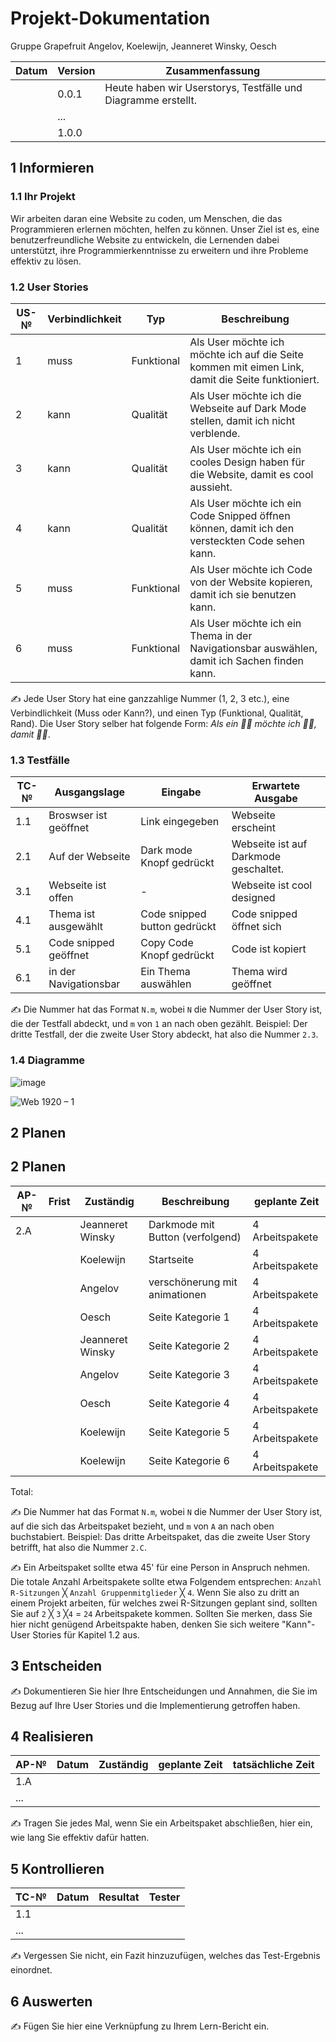 # Projekt-Dokumentation


Gruppe Grapefruit Angelov, Koelewijn, Jeanneret Winsky, Oesch

| Datum | Version | Zusammenfassung                                              |
| ----- | ------- | ------------------------------------------------------------ |
|       | 0.0.1   | Heute haben wir Userstorys, Testfälle und Diagramme erstellt.  |
|       | ...     |                                                              |
|       | 1.0.0   |                                                              |

## 1 Informieren

### 1.1 Ihr Projekt

Wir arbeiten daran eine Website zu coden, um Menschen, die das Programmieren erlernen möchten, helfen zu können. Unser Ziel ist es, eine benutzerfreundliche Website zu entwickeln, die Lernenden dabei unterstützt, ihre Programmierkenntnisse zu erweitern und ihre Probleme effektiv zu lösen.

### 1.2 User Stories

| US-№ | Verbindlichkeit | Typ  | Beschreibung                       |
| ---- | --------------- | ---- | ---------------------------------- |
| 1    |      muss       | Funktional | Als User möchte ich möchte ich auf die Seite kommen mit eimen Link, damit die Seite funktioniert.|
| 2    |      kann       | Qualität   | Als User möchte ich die Webseite auf Dark Mode stellen, damit ich nicht verblende. |
| 3    |      kann       | Qualität   | Als User möchte ich ein cooles Design haben für die Website, damit es cool aussieht. |
| 4    |      kann       | Qualität   | Als User möchte ich ein Code Snipped öffnen können, damit ich den versteckten Code sehen kann. |
| 5    |      muss       | Funktional | Als User möchte ich  Code von der Website kopieren, damit ich sie benutzen kann. |
| 6    |      muss       | Funktional | Als User möchte ich ein Thema in der Navigationsbar auswählen, damit ich Sachen finden kann. |


✍️ Jede User Story hat eine ganzzahlige Nummer (1, 2, 3 etc.), eine Verbindlichkeit (Muss oder Kann?), und einen Typ (Funktional, Qualität, Rand). Die User Story selber hat folgende Form: *Als ein 🤷‍♂️ möchte ich 🤷‍♂️, damit 🤷‍♂️*.

### 1.3 Testfälle

| TC-№ | Ausgangslage | Eingabe | Erwartete Ausgabe |
| ---- | ------------ | ------- | ----------------- |
| 1.1  |    Broswser ist geöffnet       |   Link eingegeben      |      Webseite erscheint            |
| 2.1  |  Auf der Webseite            |  Dark mode Knopf gedrückt      |    Webseite ist auf Darkmode geschaltet.               |
| 3.1  | Webseite ist offen             |    -     |     Webseite ist cool designed              |
| 4.1  |     Thema ist ausgewählt         |  Code snipped button gedrückt       |    Code snipped öffnet sich               |
| 5.1  |    Code snipped geöffnet          |   Copy Code Knopf gedrückt      |    Code ist kopiert               |
| 6.1  |  in der Navigationsbar           |   Ein Thema auswählen     |     Thema wird geöffnet              |

✍️ Die Nummer hat das Format `N.m`, wobei `N` die Nummer der User Story ist, die der Testfall abdeckt, und `m` von `1` an nach oben gezählt. Beispiel: Der dritte Testfall, der die zweite User Story abdeckt, hat also die Nummer `2.3`.

### 1.4 Diagramme

![image](https://user-images.githubusercontent.com/110892742/237027128-0436ffc0-cce7-4b0d-8912-13b972795c90.png)

![Web 1920 – 1](https://user-images.githubusercontent.com/110892283/237028839-798cb544-6e48-4dd8-80bb-85161727124d.png)


## 2 Planen

## 2 Planen

| AP-№                            | Frist | Zuständig        | Beschreibung                                                | geplante Zeit   |
| ------------------------------- | ----- | ---------------- | ----------------------------------------------------------- | --------------- |
| 2.A                             |       | Jeanneret Winsky | Darkmode mit Button (verfolgend)                            | 4 Arbeitspakete |
|                                 |       | Koelewijn        | Startseite                                                  | 4 Arbeitspakete |
|                                 |       | Angelov          | verschönerung mit animationen                               | 4 Arbeitspakete |
|                                 |       | Oesch      | Seite Kategorie 1                 | 4 Arbeitspakete |
|                                 |       | Jeanneret Winsky | Seite Kategorie 2          | 4 Arbeitspakete |
|                                 |       | Angelov          | Seite Kategorie 3         | 4 Arbeitspakete |
|                                 |       | Oesch             | Seite Kategorie 4  | 4 Arbeitspakete |
|                                 |       | Koelewijn      | Seite Kategorie 5         | 4 Arbeitspakete |
|                                 |       | Koelewijn             | Seite Kategorie 6  | 4 Arbeitspakete |




Total: 

✍️ Die Nummer hat das Format `N.m`, wobei `N` die Nummer der User Story ist, auf die sich das Arbeitspaket bezieht, und `m` von `A` an nach oben buchstabiert. Beispiel: Das dritte Arbeitspaket, das die zweite User Story betrifft, hat also die Nummer `2.C`.

✍️ Ein Arbeitspaket sollte etwa 45' für eine Person in Anspruch nehmen. Die totale Anzahl Arbeitspakete sollte etwa Folgendem entsprechen: `Anzahl R-Sitzungen` ╳ `Anzahl Gruppenmitglieder` ╳ `4`. Wenn Sie also zu dritt an einem Projekt arbeiten, für welches zwei R-Sitzungen geplant sind, sollten Sie auf `2` ╳ `3` ╳`4` = `24` Arbeitspakete kommen. Sollten Sie merken, dass Sie hier nicht genügend Arbeitspakte haben, denken Sie sich weitere "Kann"-User Stories für Kapitel 1.2 aus.

## 3 Entscheiden

✍️ Dokumentieren Sie hier Ihre Entscheidungen und Annahmen, die Sie im Bezug auf Ihre User Stories und die Implementierung getroffen haben.

## 4 Realisieren

| AP-№ | Datum | Zuständig | geplante Zeit | tatsächliche Zeit |
| ---- | ----- | --------- | ------------- | ----------------- |
| 1.A  |       |           |               |                   |
| ...  |       |           |               |                   |

✍️ Tragen Sie jedes Mal, wenn Sie ein Arbeitspaket abschließen, hier ein, wie lang Sie effektiv dafür hatten.

## 5 Kontrollieren

| TC-№ | Datum | Resultat | Tester |
| ---- | ----- | -------- | ------ |
| 1.1  |       |          |        |
| ...  |       |          |        |

✍️ Vergessen Sie nicht, ein Fazit hinzuzufügen, welches das Test-Ergebnis einordnet.

## 6 Auswerten

✍️ Fügen Sie hier eine Verknüpfung zu Ihrem Lern-Bericht ein.

